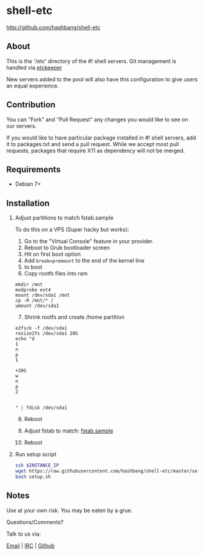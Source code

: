 # shell-etc #

<http://github.com/hashbang/shell-etc>

## About ##

This is the '/etc' directory of the #! shell servers.
Git management is handled via [etckeeper](http://etckeeper.branchable.com/)

New servers added to the pool will also have this configuration to give users an equal experience.

## Contribution ##

You can "Fork" and "Pull Request" any changes you would like to see on our
servers.

If you would like to have particular package installed in #! shell servers, add it to packages.txt and send a pull request.
While we accept most pull requests, packages that require X11 as dependency will not be merged.

## Requirements ##

  * Debian 7+

## Installation ##

1. Adjust partitions to match fstab.sample

    To do this on a VPS (Super hacky but works):
    
    1. Go to the "Virtual Console" feature in your provider.
    2. Reboot to Grub bootloader screen
    3. Hit <Enter> on first boot option
    4. Add ```break=premount``` to the end of the kernel line
    5. <Ctrl-X> to boot
    6. Copy rootfs files into ram
      ```
      mkdir /mnt
      modprobe ext4
      mount /dev/sda1 /mnt
      cp -R /mnt/* /
      umount /dev/sda1
      ```
    7. Shrink rootfs and create /home partition
      ```
      e2fsck -f /dev/sda1
      resize2fs /dev/sda1 20G
      echo "d
      1
      n
      p
      1

      +20G
      w
      n
      p
      2


      " | fdisk /dev/sda1
      ```
    8. Reboot

    9. Adjust fstab to match: [fstab.sample](https://raw.githubusercontent.com/hashbang/shell-etc/master/fstab.sample)

    10. Reboot

2. Run setup script

    ```bash
    ssh $INSTANCE_IP
    wget https://raw.githubusercontent.com/hashbang/shell-etc/master/setup.sh
    bash setup.sh
    ```

## Notes ##

  Use at your own risk. You may be eaten by a grue.

  Questions/Comments?

  Talk to us via:

  [Email](mailto://team@hashbang.sh) |
  <a href="ircs://irc.hashbang.sh:6697/#!">IRC</a> |
  [Github](http://github.com/hashbang/)
